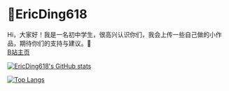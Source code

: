 # 🎨EricDing618
Hi，大家好！我是一名初中学生，很高兴认识你们，我会上传一些自己做的小作品，期待你们的支持与建议。🤗  
[B站主页](https://space.bilibili.com/696034939)   

[![EricDing618's GitHub stats](https://github-readme-stats.vercel.app/api?username=EricDing618)](https://githubfast.com/EricDing618/github-readme-stats)  

[![Top Langs](https://github-readme-stats.vercel.app/api/top-langs/?username=EricDing618)](https://githubfast.com/EricDing618/github-readme-stats)
